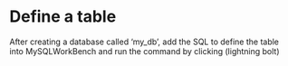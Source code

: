 # Define a table

After creating a database called ‘my_db’, add the SQL to define the table into MySQLWorkBench and run the command by clicking (lightning bolt)